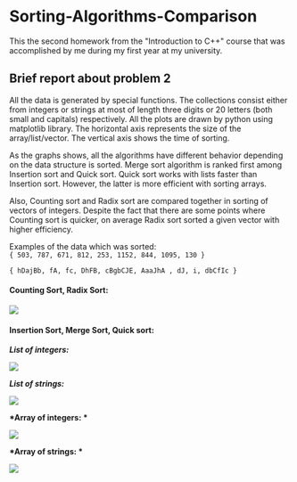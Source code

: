 # Sorting-Algorithms-Comparison
This the second homework from the "Introduction to C++" course that was accomplished by me during my first year at my university.
## Brief report about problem 2  	 	 
All the data is generated by special functions. The collections consist either from integers or strings at most of length three digits or 20 letters (both small and capitals) respectively. All the plots are drawn by python using matplotlib library. The horizontal axis represents the size of the array/list/vector. The vertical axis shows the time of sorting. 

As the graphs shows, all the algorithms have different behavior depending on the data structure is sorted. Merge sort algorithm is ranked first among Insertion sort and Quick sort. Quick sort works with lists faster than Insertion sort. However, the latter is more efficient with sorting arrays. 

Also, Counting sort and Radix sort are compared together in sorting of vectors of integers. Despite the fact that there are some points where Counting sort is quicker, on average Radix sort sorted a given vector with higher efficiency. 
 
Examples of the data which was sorted:  
```{ 503, 787, 671, 812, 253, 1152, 844, 1095, 130 } ```

```{ hDajBb, fA, fc, DhFB, cBgbCJE, AaaJhA , dJ, i, dbCfIc } ```

#### __Counting Sort, Radix Sort:__

![](https://github.com/DKarz/readme-media/blob/master/ads1-hw2%20(4).png?raw=true)

#### __Insertion Sort, Merge Sort, Quick sort:__
__*List of integers:*__

![](https://github.com/DKarz/readme-media/blob/master/ads1-hw2%20(2).png?raw=true)
 
__*List of strings:*__

![](https://github.com/DKarz/readme-media/blob/master/ads1-hw2%20(3).png?raw=true)

__*Array of integers: *__

![](https://github.com/DKarz/readme-media/blob/master/ads1-hw2%20(5).png?raw=true)

__*Array of strings: *__

![](https://github.com/DKarz/readme-media/blob/master/ads1-hw2%20(1).png?raw=true)
